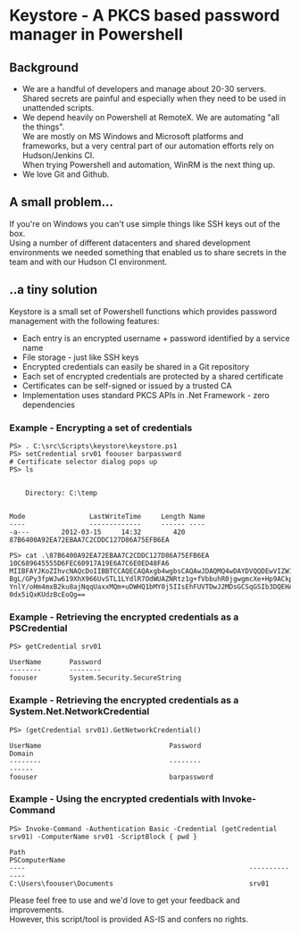 ﻿Keystore - A PKCS based password manager in Powershell
======================================================

## Background
* We are a handful of developers and manage about 20-30 servers.  
Shared secrets are painful and especially when they need to be used in unattended
scripts. 
* We depend heavily on Powershell at RemoteX. We are automating "all the things".  
We are mostly on MS Windows and Microsoft platforms and frameworks, but a very
central part of our automation efforts rely on Hudson/Jenkins CI.  
When trying Powershell and automation, WinRM is the next thing up.
* We love Git and Github.

## A small problem...
If you're on Windows you can't use simple things like SSH keys out of the box.  
Using a number of different datacenters and shared development environments we
needed something that enabled us to share secrets in the team and with our
Hudson CI environment.

## ..a tiny solution
Keystore is a small set of Powershell functions which provides password management
with the following features:

* Each entry is an encrypted username + password identified by a service name
* File storage - just like SSH keys
* Encrypted credentials can easily be shared in a Git repository
* Each set of encrypted credentials are protected by a shared certificate
* Certificates can be self-signed or issued by a trusted CA 
* Implementation uses standard PKCS APIs in .Net Framework - zero dependencies

### Example - Encrypting a set of credentials
    PS> . C:\src\Scripts\keystore\keystore.ps1
    PS> setCredential srv01 foouser barpassword
    # Certificate selector dialog pops up
    PS> ls
    
    
        Directory: C:\temp
    
    
    Mode                LastWriteTime     Length Name
    ----                -------------     ------ ----
    -a---        2012-03-15     14:32        420 87B6400A92EA72EBAA7C2CDDC127D86A75EFB6EA

    PS> cat .\87B6400A92EA72EBAA7C2CDDC127D86A75EFB6EA
    10C689645555D6FEC60917A19E6A7C6E0ED48FA6
    MIIBFAYJKoZIhvcNAQcDoIIBBTCCAQECAQAxgb4wgbsCAQAwJDAQMQ4wDAYDVQQDEwVIZW1tYQIQ2aQ2eBJ416tF05JJiMm7SjANBgkqhkiG9w0BAQEFAAS
    BgL/GPy3fpWJw619XhX966UvSTL1LYdlR7OdWUAZNRtz1g+fVbbuhR0jgwgmcXe+Hp9ACkpOnH4f6ekrVV5d1/r/EkAqO+4dCHpjt35hassMhtgZ2L9cVS+
    YnlY/oHm4mxB2ku8ajNqqUaxxMQm+uDWHQ1bMY0j5IIsEhFUVTDwJ2MDsGCSqGSIb3DQEHATAUBggqhkiG9w0DBwQIwwt79sUq+5qAGIUC3wkFh6H/4+zCs
    0dx5iQxKUdzBcEoQg==

### Example - Retrieving the encrypted credentials as a PSCredential

    PS> getCredential srv01

    UserName       Password
    --------       --------
    foouser        System.Security.SecureString
    
### Example - Retrieving the encrypted credentials as a System.Net.NetworkCredential
    
    PS> (getCredential srv01).GetNetworkCredential()
    
    UserName                                Password                                Domain
    --------                                --------                                ------
    foouser                                 barpassword

### Example - Using the encrypted credentials with Invoke-Command
    
    PS> Invoke-Command -Authentication Basic -Credential (getCredential srv01) -ComputerName srv01 -ScriptBlock { pwd }
    
    Path                                                        PSComputerName
    ----                                                        --------------
    C:\Users\foouser\Documents                                  srv01


Please feel free to use and we'd love to get your feedback and improvements.  
However, this script/tool is provided AS-IS and confers no rights.